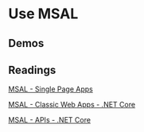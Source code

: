# Use MSAL

## Demos

## Readings

[MSAL - Single Page Apps](https://docs.microsoft.com/en-us/azure/active-directory/develop/scenario-spa-overview)

[MSAL - Classic Web Apps - .NET Core](https://docs.microsoft.com/en-us/azure/active-directory/develop/scenario-web-app-sign-user-overview?tabs=aspnetcore)

[MSAL - APIs - .NET Core](https://docs.microsoft.com/en-us/azure/active-directory/develop/scenario-web-app-sign-user-overview?tabs=aspnetcore)
